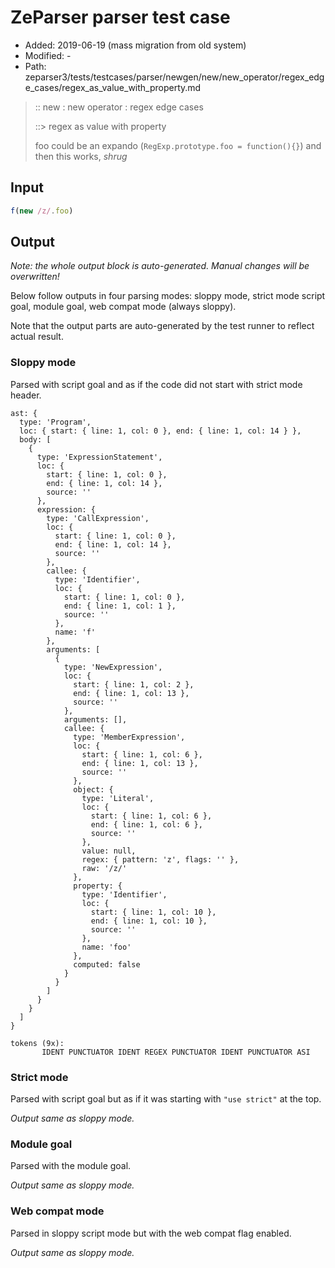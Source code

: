 # ZeParser parser test case

- Added: 2019-06-19 (mass migration from old system)
- Modified: -
- Path: zeparser3/tests/testcases/parser/newgen/new/new_operator/regex_edge_cases/regex_as_value_with_property.md

> :: new : new operator : regex edge cases
>
> ::> regex as value with property
>
> foo could be an expando (`RegExp.prototype.foo = function(){}`) and then this works, *shrug*

## Input

`````js
f(new /z/.foo)
`````

## Output

_Note: the whole output block is auto-generated. Manual changes will be overwritten!_

Below follow outputs in four parsing modes: sloppy mode, strict mode script goal, module goal, web compat mode (always sloppy).

Note that the output parts are auto-generated by the test runner to reflect actual result.

### Sloppy mode

Parsed with script goal and as if the code did not start with strict mode header.

`````
ast: {
  type: 'Program',
  loc: { start: { line: 1, col: 0 }, end: { line: 1, col: 14 } },
  body: [
    {
      type: 'ExpressionStatement',
      loc: {
        start: { line: 1, col: 0 },
        end: { line: 1, col: 14 },
        source: ''
      },
      expression: {
        type: 'CallExpression',
        loc: {
          start: { line: 1, col: 0 },
          end: { line: 1, col: 14 },
          source: ''
        },
        callee: {
          type: 'Identifier',
          loc: {
            start: { line: 1, col: 0 },
            end: { line: 1, col: 1 },
            source: ''
          },
          name: 'f'
        },
        arguments: [
          {
            type: 'NewExpression',
            loc: {
              start: { line: 1, col: 2 },
              end: { line: 1, col: 13 },
              source: ''
            },
            arguments: [],
            callee: {
              type: 'MemberExpression',
              loc: {
                start: { line: 1, col: 6 },
                end: { line: 1, col: 13 },
                source: ''
              },
              object: {
                type: 'Literal',
                loc: {
                  start: { line: 1, col: 6 },
                  end: { line: 1, col: 6 },
                  source: ''
                },
                value: null,
                regex: { pattern: 'z', flags: '' },
                raw: '/z/'
              },
              property: {
                type: 'Identifier',
                loc: {
                  start: { line: 1, col: 10 },
                  end: { line: 1, col: 10 },
                  source: ''
                },
                name: 'foo'
              },
              computed: false
            }
          }
        ]
      }
    }
  ]
}

tokens (9x):
       IDENT PUNCTUATOR IDENT REGEX PUNCTUATOR IDENT PUNCTUATOR ASI
`````

### Strict mode

Parsed with script goal but as if it was starting with `"use strict"` at the top.

_Output same as sloppy mode._

### Module goal

Parsed with the module goal.

_Output same as sloppy mode._

### Web compat mode

Parsed in sloppy script mode but with the web compat flag enabled.

_Output same as sloppy mode._

